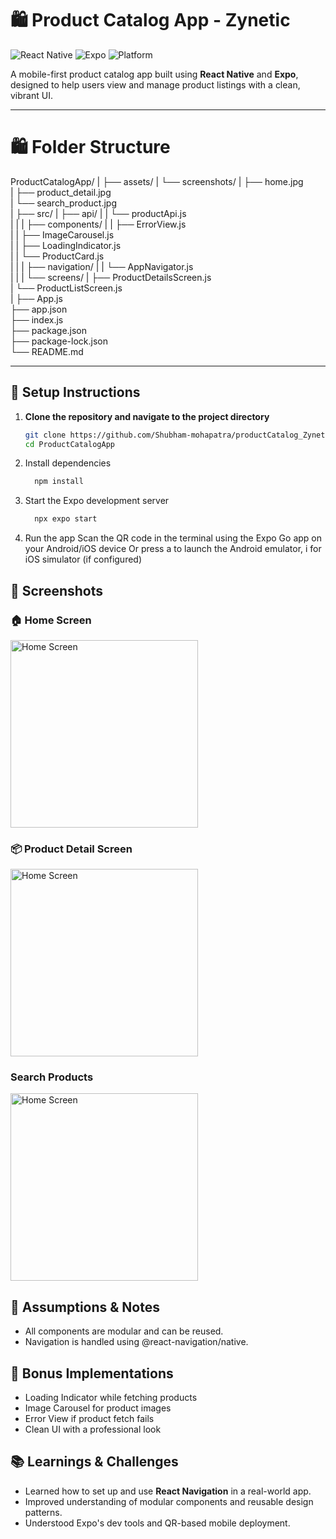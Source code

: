 


# 🛍️ Product Catalog App - Zynetic

![React Native](https://img.shields.io/badge/React_Native-2024-blue)
![Expo](https://img.shields.io/badge/Expo-50.0.0-orange)
![Platform](https://img.shields.io/badge/Platform-Android/iOS-lightgrey) 

A mobile-first product catalog app built using **React Native** and **Expo**, designed to help users view and manage product listings with a clean, vibrant UI.

---

# 🛍️ Folder Structure

ProductCatalogApp/
|
├── assets/
|   └── screenshots/
|       ├── home.jpg  
|       ├── product_detail.jpg  
|       └── search_product.jpg  
|
├── src/
|   ├── api/
|   |   └── productApi.js  
|   |
|   ├── components/
|   |   ├── ErrorView.js  
|   |   ├── ImageCarousel.js  
|   |   ├── LoadingIndicator.js  
|   |   └── ProductCard.js  
|   |
|   ├── navigation/
|   |   └── AppNavigator.js  
|   |
|   └── screens/
|       ├── ProductDetailsScreen.js  
|       └── ProductListScreen.js  
|
├── App.js  
├── app.json  
├── index.js  
├── package.json  
├── package-lock.json  
└── README.md



---

## 🚀 Setup Instructions

1. **Clone the repository and navigate to the project directory**
   ```bash
   git clone https://github.com/Shubham-mohapatra/productCatalog_Zynetic.git
   cd ProductCatalogApp
   
2. Install dependencies
   ```bash
     npm install

3. Start the Expo development server
    ```bash
      npx expo start

5. Run the app
Scan the QR code in the terminal using the Expo Go app on your Android/iOS device
Or press a to launch the Android emulator, i for iOS simulator (if configured)



## 📸 Screenshots

### 🏠 Home Screen
<img src="./assets/screenshots/home.jpg" alt="Home Screen" width="300"/>


### 📦 Product Detail Screen
<img src="./assets/screenshots/product_detail.jpg" alt="Home Screen" width="300"/>


### Search Products
<img src="./assets/screenshots/search_product.jpg" alt="Home Screen" width="300"/>

## 📝 Assumptions & Notes
- All components are modular and can be reused.
- Navigation is handled using @react-navigation/native.

## 🌟 Bonus Implementations
 - Loading Indicator while fetching products
 - Image Carousel for product images
 - Error View if product fetch fails
 - Clean UI with a professional look

## 📚 Learnings & Challenges

- Learned how to set up and use **React Navigation** in a real-world app.
- Improved understanding of modular components and reusable design patterns.
- Understood Expo's dev tools and QR-based mobile deployment.

